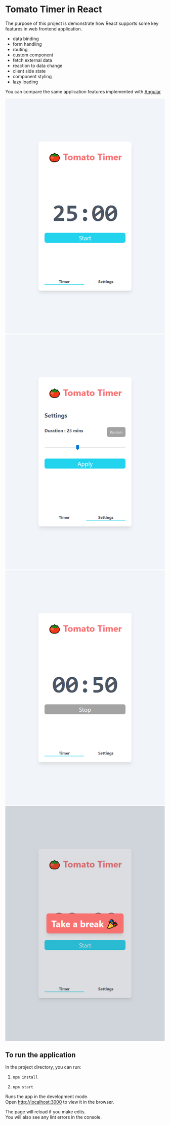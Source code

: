 # Tomato Timer in React

The purpose of this project is demonstrate how React supports some key features in web frontend application.

- data binding
- form handling
- routing
- custom component
- fetch external data
- reaction to data change
- client side state
- component styling
- lazy loading

You can compare the same application features implemented with [Angular](https://github.com/wilsonleung/timer-angular)

![Timer Page](./doc/tomato_timer_timer.png)
![Settings Page](./doc/tomato_timer_settings.png)
![Count Down](./doc/tomato_timer_countdown.png)
![Take a break](./doc/tomato_timer_takebreak.png)

## To run the application

In the project directory, you can run:

1. `npm install`

2. `npm start`

Runs the app in the development mode.\
Open [http://localhost:3000](http://localhost:3000) to view it in the browser.

The page will reload if you make edits.\
You will also see any lint errors in the console.
